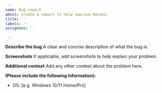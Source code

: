 ```yaml
---
name: Bug report
about: Create a report to help improve Manuka.
title: ''
labels: ''
assignees: ''

---
```


**Describe the bug**
A clear and concise description of what the bug is.

**Screenshots**
If applicable, add screenshots to help explain your problem.

**Additional context**
Add any other context about the problem here.

**(Please include the following information):**
 - OS: [e.g. Windows 10/11 Home/Pro]
